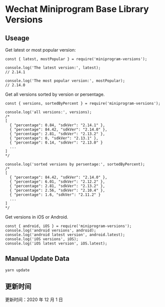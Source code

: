 
# Wechat Miniprogram Base Library Versions

## Useage

Get latest or most popular version:

```;
const { latest, mostPopular } = require('miniprogram-versions');

console.log('The latest version:', latest);
// 2.14.1

console.log('The most popular version:', mostPopular);
// 2.14.0

```

Get all versions sorted by version or persentage.

```
const { versions, sortedByPercent } = require('miniprogram-versions');

console.log('all versions:', versions);
/*
[
  { "percentage": 0.84, "sdkVer": "2.14.1" },
  { "percentage": 84.42, "sdkVer": "2.14.0" },
  { "percentage": 2.81, "sdkVer": "2.13.2" },
  { "percentage": 0, "sdkVer": "2.13.1" },
  { "percentage": 0.14, "sdkVer": "2.13.0" }
  ...
]
*/

console.log('sorted versions by persentage:', sortedByPercent);
/*
[
  { "percentage": 84.42, "sdkVer": "2.14.0" },
  { "percentage": 6.01, "sdkVer": "2.12.2" },
  { "percentage": 2.81, "sdkVer": "2.13.2" },
  { "percentage": 2.56, "sdkVer": "2.10.4" },
  { "percentage": 1.6, "sdkVer": "2.11.2" }
  ...
]
*/
```

Get versions in iOS or Android.

```
const { android, iOS } = require('miniprogram-versions');
console.log('android versions', android);
console.log('android latest version', android.latest);
console.log('iOS versions', iOS);
console.log('iOS latest version', iOS.latest);
```

## Manual Update Data

```
yarn update
```

## 更新时间

更新时间：2020 年 12 月 1 日
